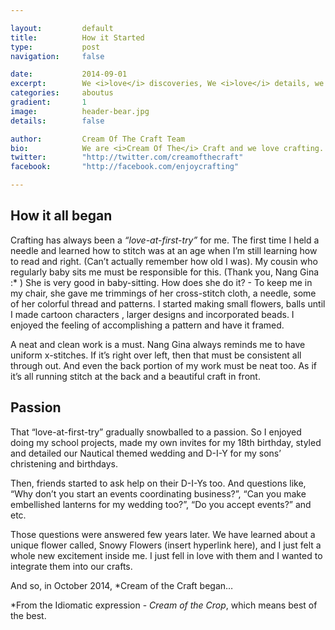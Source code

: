 ```yaml
---

layout:			default
title:  		How it Started
type:			post
navigation: 	false

date:   		2014-09-01
excerpt: 		We <i>love</i> discoveries, We <i>love</i> details, we <i>love</i> arts, we <i>love</i> innovation.
categories:		aboutus
gradient: 		1
image: 			header-bear.jpg
details:		false

author: 		Cream Of The Craft Team
bio: 			We are <i>Cream Of The</i> Craft and we love crafting.
twitter: 		"http://twitter.com/creamofthecraft"
facebook: 		"http://facebook.com/enjoycrafting"

---
```


## How it all began

Crafting has always been a <i>“love-at-first-try”</i> for me. The first time I held a needle and learned how to stitch was at an age when I’m still learning how to read and right. (Can’t actually remember how old I was). My cousin who regularly baby sits me must be responsible for this. (Thank you, Nang Gina :* ) She is very good in baby-sitting. How does she do it? - To keep me in my chair, she gave me trimmings of her cross-stitch cloth, a needle, some of her colorful thread and patterns. I started making small flowers, balls until I made cartoon characters , larger designs and incorporated beads. I enjoyed the feeling of accomplishing a pattern and have it framed.

A neat and clean work is a must. Nang Gina always reminds me to have uniform x-stitches. If it’s right over left, then that must be consistent all through out. And even the back portion of my work must be neat too. As if it’s all running stitch at the back and a beautiful craft in front. 

## Passion

That “love-at-first-try” gradually snowballed to a passion. So I enjoyed doing my school projects, made my own invites for my 18th birthday, styled and detailed our Nautical themed wedding and D-I-Y for my sons’ christening and birthdays.

Then, friends started to ask help on their D-I-Ys too. And questions like, “Why don’t you start an events coordinating business?”, “Can you make embellished lanterns for my wedding too?”, “Do you accept events?” and etc.

Those questions were answered few years later. We have learned about a unique flower called, Snowy Flowers (insert hyperlink here), and I just felt a whole new excitement inside me. I just fell in love with them and I wanted to integrate them into our crafts.

And so, in October 2014, *Cream of the Craft began…

*From the Idiomatic expression - <i>Cream of the Crop</i>, which means best of the best.
